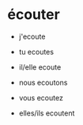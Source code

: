 # écouter

- j'ecoute
- tu ecoutes
- il/elle ecoute

- nous ecoutons
- vous ecoutez

- elles/ils ecoutent


